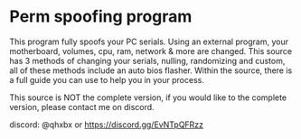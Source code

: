 # Perm spoofing program

This program fully spoofs your PC serials. Using an external program, your motherboard, volumes, cpu, ram, network & more are changed. This source has 3 methods of changing your serials, nulling, randomizing and custom, all of these methods include an auto bios flasher. Within the source, there is a full guide you can use to help you in your process. 

This source is NOT the complete version, if you would like to the complete version, please contact me on discord.

discord: @qhxbx or https://discord.gg/EvNTpQFRzz
